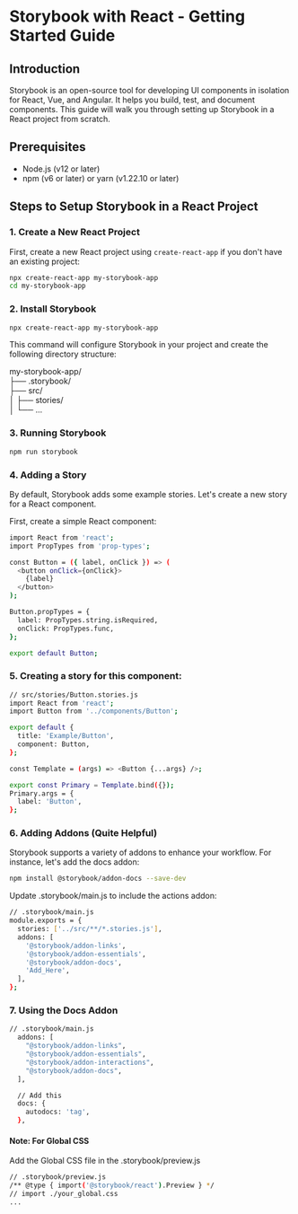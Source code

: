 # Storybook with React - Getting Started Guide

## Introduction
Storybook is an open-source tool for developing UI components in isolation for React, Vue, and Angular. It helps you build, test, and document components. This guide will walk you through setting up Storybook in a React project from scratch.

## Prerequisites
- Node.js (v12 or later)
- npm (v6 or later) or yarn (v1.22.10 or later)

## Steps to Setup Storybook in a React Project

### 1. Create a New React Project

First, create a new React project using `create-react-app` if you don't have an existing project:

```bash
npx create-react-app my-storybook-app
cd my-storybook-app
```
### 2. Install Storybook
```bash
npx create-react-app my-storybook-app
```
This command will configure Storybook in your project and create the following directory structure:

my-storybook-app/ <br>
├── .storybook/ <br>
├── src/ <br>
│   ├── stories/ <br>
│   └── ...

### 3. Running Storybook
```bash
npm run storybook
```
### 4. Adding a Story
By default, Storybook adds some example stories. Let's create a new story for a React component.

First, create a simple React component:
```bash
import React from 'react';
import PropTypes from 'prop-types';

const Button = ({ label, onClick }) => (
  <button onClick={onClick}>
    {label}
  </button>
);

Button.propTypes = {
  label: PropTypes.string.isRequired,
  onClick: PropTypes.func,
};

export default Button;
```
### 5. Creating a story for this component:
```bash
// src/stories/Button.stories.js
import React from 'react';
import Button from '../components/Button';

export default {
  title: 'Example/Button',
  component: Button,
};

const Template = (args) => <Button {...args} />;

export const Primary = Template.bind({});
Primary.args = {
  label: 'Button',
};
```
### 6. Adding Addons (Quite Helpful)
Storybook supports a variety of addons to enhance your workflow. For instance, let's add the docs addon:
```bash
npm install @storybook/addon-docs --save-dev
```
Update .storybook/main.js to include the actions addon:
```bash
// .storybook/main.js
module.exports = {
  stories: ['../src/**/*.stories.js'],
  addons: [
    '@storybook/addon-links',
    '@storybook/addon-essentials',
    '@storybook/addon-docs',
    'Add_Here',
  ],
};
```
### 7. Using the Docs Addon
```bash
// .storybook/main.js
  addons: [
    "@storybook/addon-links",
    "@storybook/addon-essentials",
    "@storybook/addon-interactions",
    "@storybook/addon-docs",
  ],

  // Add this 
  docs: {
    autodocs: 'tag',
  },
```

#### Note: For Global CSS 
Add the Global CSS file in the .storybook/preview.js
```bash
// .storybook/preview.js
/** @type { import('@storybook/react').Preview } */
// import ./your_global.css 
...
```




